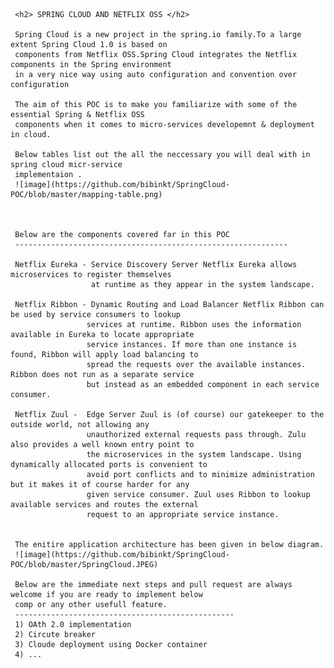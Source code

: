 

     <h2> SPRING CLOUD AND NETFLIX OSS </h2>
        
     Spring Cloud is a new project in the spring.io family.To a large extent Spring Cloud 1.0 is based on 
     components from Netflix OSS.Spring Cloud integrates the Netflix components in the Spring environment 
     in a very nice way using auto configuration and convention over configuration
     
     The aim of this POC is to make you familiarize with some of the essential Spring & Netflix OSS 
     components when it comes to micro-services developemnt & deployment in cloud.
     
     Below tables list out the all the neccessary you will deal with in spring cloud micr-service 
     implementaion . 
     ![image](https://github.com/bibinkt/SpringCloud-POC/blob/master/mapping-table.png)

     
     
     Below are the components covered far in this POC
     -------------------------------------------------------------
     
     Netflix Eureka - Service Discovery Server Netflix Eureka allows microservices to register themselves 
                      at runtime as they appear in the system landscape.

     Netflix Ribbon - Dynamic Routing and Load Balancer Netflix Ribbon can be used by service consumers to lookup 
                     services at runtime. Ribbon uses the information available in Eureka to locate appropriate 
                     service instances. If more than one instance is found, Ribbon will apply load balancing to 
                     spread the requests over the available instances. Ribbon does not run as a separate service 
                     but instead as an embedded component in each service consumer.

     Netflix Zuul -  Edge Server Zuul is (of course) our gatekeeper to the outside world, not allowing any 
                     unauthorized external requests pass through. Zulu also provides a well known entry point to
                     the microservices in the system landscape. Using dynamically allocated ports is convenient to 
                     avoid port conflicts and to minimize administration but it makes it of course harder for any 
                     given service consumer. Zuul uses Ribbon to lookup available services and routes the external 
                     request to an appropriate service instance.
                     
     
     The enitire application architecture has been given in below diagram.
     ![image](https://github.com/bibinkt/SpringCloud-POC/blob/master/SpringCloud.JPEG)

     Below are the immediate next steps and pull request are always welcome if you are ready to implement below 
     comp or any other usefull feature.
     -------------------------------------------------
     1) OAth 2.0 implementation
     2) Circute breaker
     3) Cloude deployment using Docker container
     4) ...
